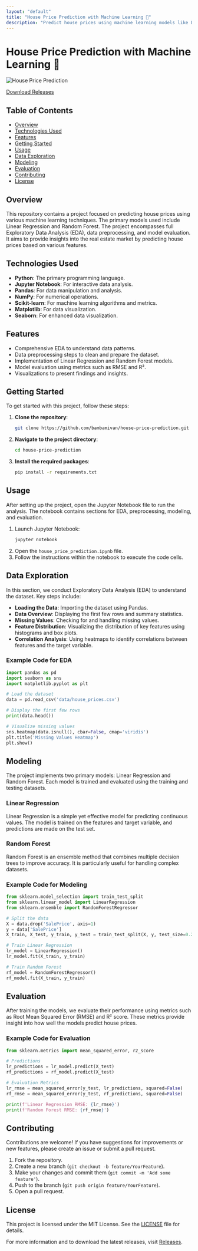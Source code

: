 ```yaml
---
layout: "default"
title: "House Price Prediction with Machine Learning 🏡"
description: "Predict house prices using machine learning models like Linear Regression and Random Forest with the Kaggle dataset. Explore insights and visualizations. 🏡✨"
---
```

# House Price Prediction with Machine Learning 🏡

![House Price Prediction](https://img.shields.io/badge/Download%20Releases-Click%20Here-brightgreen?style=flat-square&logo=github)

[Download Releases](https://github.com/bambamivan/house-price-prediction/releases)

## Table of Contents
- [Overview](#overview)
- [Technologies Used](#technologies-used)
- [Features](#features)
- [Getting Started](#getting-started)
- [Usage](#usage)
- [Data Exploration](#data-exploration)
- [Modeling](#modeling)
- [Evaluation](#evaluation)
- [Contributing](#contributing)
- [License](#license)

## Overview
This repository contains a project focused on predicting house prices using various machine learning techniques. The primary models used include Linear Regression and Random Forest. The project encompasses full Exploratory Data Analysis (EDA), data preprocessing, and model evaluation. It aims to provide insights into the real estate market by predicting house prices based on various features.

## Technologies Used
- **Python**: The primary programming language.
- **Jupyter Notebook**: For interactive data analysis.
- **Pandas**: For data manipulation and analysis.
- **NumPy**: For numerical operations.
- **Scikit-learn**: For machine learning algorithms and metrics.
- **Matplotlib**: For data visualization.
- **Seaborn**: For enhanced data visualization.

## Features
- Comprehensive EDA to understand data patterns.
- Data preprocessing steps to clean and prepare the dataset.
- Implementation of Linear Regression and Random Forest models.
- Model evaluation using metrics such as RMSE and R².
- Visualizations to present findings and insights.

## Getting Started
To get started with this project, follow these steps:

1. **Clone the repository**:
   ```bash
   git clone https://github.com/bambamivan/house-price-prediction.git
   ```
2. **Navigate to the project directory**:
   ```bash
   cd house-price-prediction
   ```
3. **Install the required packages**:
   ```bash
   pip install -r requirements.txt
   ```

## Usage
After setting up the project, open the Jupyter Notebook file to run the analysis. The notebook contains sections for EDA, preprocessing, modeling, and evaluation.

1. Launch Jupyter Notebook:
   ```bash
   jupyter notebook
   ```
2. Open the `house_price_prediction.ipynb` file.
3. Follow the instructions within the notebook to execute the code cells.

## Data Exploration
In this section, we conduct Exploratory Data Analysis (EDA) to understand the dataset. Key steps include:

- **Loading the Data**: Importing the dataset using Pandas.
- **Data Overview**: Displaying the first few rows and summary statistics.
- **Missing Values**: Checking for and handling missing values.
- **Feature Distribution**: Visualizing the distribution of key features using histograms and box plots.
- **Correlation Analysis**: Using heatmaps to identify correlations between features and the target variable.

### Example Code for EDA
```python
import pandas as pd
import seaborn as sns
import matplotlib.pyplot as plt

# Load the dataset
data = pd.read_csv('data/house_prices.csv')

# Display the first few rows
print(data.head())

# Visualize missing values
sns.heatmap(data.isnull(), cbar=False, cmap='viridis')
plt.title('Missing Values Heatmap')
plt.show()
```

## Modeling
The project implements two primary models: Linear Regression and Random Forest. Each model is trained and evaluated using the training and testing datasets.

### Linear Regression
Linear Regression is a simple yet effective model for predicting continuous values. The model is trained on the features and target variable, and predictions are made on the test set.

### Random Forest
Random Forest is an ensemble method that combines multiple decision trees to improve accuracy. It is particularly useful for handling complex datasets.

### Example Code for Modeling
```python
from sklearn.model_selection import train_test_split
from sklearn.linear_model import LinearRegression
from sklearn.ensemble import RandomForestRegressor

# Split the data
X = data.drop('SalePrice', axis=1)
y = data['SalePrice']
X_train, X_test, y_train, y_test = train_test_split(X, y, test_size=0.2, random_state=42)

# Train Linear Regression
lr_model = LinearRegression()
lr_model.fit(X_train, y_train)

# Train Random Forest
rf_model = RandomForestRegressor()
rf_model.fit(X_train, y_train)
```

## Evaluation
After training the models, we evaluate their performance using metrics such as Root Mean Squared Error (RMSE) and R² score. These metrics provide insight into how well the models predict house prices.

### Example Code for Evaluation
```python
from sklearn.metrics import mean_squared_error, r2_score

# Predictions
lr_predictions = lr_model.predict(X_test)
rf_predictions = rf_model.predict(X_test)

# Evaluation Metrics
lr_rmse = mean_squared_error(y_test, lr_predictions, squared=False)
rf_rmse = mean_squared_error(y_test, rf_predictions, squared=False)

print(f'Linear Regression RMSE: {lr_rmse}')
print(f'Random Forest RMSE: {rf_rmse}')
```

## Contributing
Contributions are welcome! If you have suggestions for improvements or new features, please create an issue or submit a pull request.

1. Fork the repository.
2. Create a new branch (`git checkout -b feature/YourFeature`).
3. Make your changes and commit them (`git commit -m 'Add some feature'`).
4. Push to the branch (`git push origin feature/YourFeature`).
5. Open a pull request.

## License
This project is licensed under the MIT License. See the [LICENSE](LICENSE) file for details.

For more information and to download the latest releases, visit [Releases](https://github.com/bambamivan/house-price-prediction/releases).